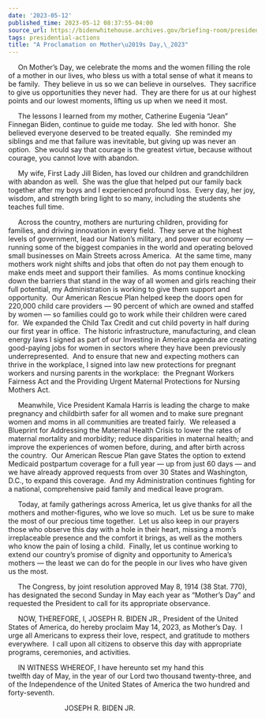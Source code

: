 ```yaml
---
date: '2023-05-12'
published_time: 2023-05-12 08:37:55-04:00
source_url: https://bidenwhitehouse.archives.gov/briefing-room/presidential-actions/2023/05/12/a-proclamation-on-mothers-day-2023/
tags: presidential-actions
title: "A Proclamation on Mother\u2019s Day,\_2023"
---
```

 
     On Mother’s Day, we celebrate the moms and the women filling the
role of a mother in our lives, who bless us with a total sense of what
it means to be family.  They believe in us so we can believe in
ourselves.  They sacrifice to give us opportunities they never had. 
They are there for us at our highest points and our lowest moments,
lifting us up when we need it most.

     The lessons I learned from my mother, Catherine Eugenia “Jean”
Finnegan Biden, continue to guide me today.  She led with honor.  She
believed everyone deserved to be treated equally.  She reminded my
siblings and me that failure was inevitable, but giving up was never an
option.  She would say that courage is the greatest virtue, because
without courage, you cannot love with abandon.

     My wife, First Lady Jill Biden, has loved our children and
grandchildren with abandon as well.  She was the glue that helped put
our family back together after my boys and I experienced profound loss. 
Every day, her joy, wisdom, and strength bring light to so many,
including the students she teaches full time.

     Across the country, mothers are nurturing children, providing for
families, and driving innovation in every field.  They serve at the
highest levels of government, lead our Nation’s military, and power our
economy — running some of the biggest companies in the world and
operating beloved small businesses on Main Streets across America.  At
the same time, many mothers work night shifts and jobs that often do not
pay them enough to make ends meet and support their families.  As moms
continue knocking down the barriers that stand in the way of all women
and girls reaching their full potential, my Administration is working to
give them support and opportunity.  Our American Rescue Plan helped keep
the doors open for 220,000 child care providers — 90 percent of which
are owned and staffed by women — so families could go to work while
their children were cared for.  We expanded the Child Tax Credit and cut
child poverty in half during our first year in office.  The historic
infrastructure, manufacturing, and clean energy laws I signed as part of
our Investing in America agenda are creating good-paying jobs for women
in sectors where they have been previously underrepresented.  And to
ensure that new and expecting mothers can thrive in the workplace, I
signed into law new protections for pregnant workers and nursing parents
in the workplace:  the Pregnant Workers Fairness Act and the Providing
Urgent Maternal Protections for Nursing Mothers Act.

     Meanwhile, Vice President Kamala Harris is leading the charge to
make pregnancy and childbirth safer for all women and to make sure
pregnant women and moms in all communities are treated fairly.  We
released a Blueprint for Addressing the Maternal Health Crisis to lower
the rates of maternal mortality and morbidity; reduce disparities in
maternal health; and improve the experiences of women before, during,
and after birth across the country.  Our American Rescue Plan gave
States the option to extend Medicaid postpartum coverage for a full year
— up from just 60 days — and we have already approved requests from over
30 States and Washington, D.C., to expand this coverage.  And my
Administration continues fighting for a national, comprehensive paid
family and medical leave program. 

     Today, at family gatherings across America, let us give thanks for
all the mothers and mother-figures, who we love so much.  Let us be sure
to make the most of our precious time together.  Let us also keep in our
prayers those who observe this day with a hole in their heart, missing a
mom’s irreplaceable presence and the comfort it brings, as well as the
mothers who know the pain of losing a child.  Finally, let us continue
working to extend our country’s promise of dignity and opportunity to
America’s mothers — the least we can do for the people in our lives who
have given us the most.   

     The Congress, by joint resolution approved May 8, 1914 (38 Stat.
770), has designated the second Sunday in May each year as “Mother’s
Day” and requested the President to call for its appropriate observance.

     NOW, THEREFORE, I, JOSEPH R. BIDEN JR., President of the United
States of America, do hereby proclaim May 14, 2023, as Mother’s Day.  I
urge all Americans to express their love, respect, and gratitude to
mothers everywhere.  I call upon all citizens to observe this day with
appropriate programs, ceremonies, and activities.

     IN WITNESS WHEREOF, I have hereunto set my hand this  
twelfth day of May, in the year of our Lord two thousand twenty-three,
and of the Independence of the United States of America the two hundred
and forty-seventh.

                             JOSEPH R. BIDEN JR.
